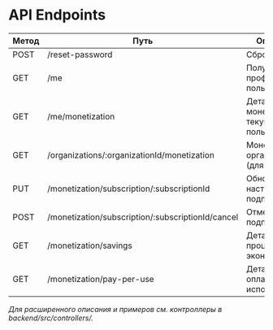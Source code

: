 # API Endpoints

| Метод | Путь                                                        | Описание                                      | Аутентификация |
|-------|-------------------------------------------------------------|-----------------------------------------------|----------------|
| POST  | /reset-password                                            | Сброс пароля                                  | Нет            |
| GET   | /me                                                        | Получить профиль пользователя                 | Да             |
| GET   | /me/monetization                                           | Детали монетизации текущего пользователя      | Да             |
| GET   | /organizations/:organizationId/monetization                | Монетизация организации (для админа)          | Да             |
| PUT   | /monetization/subscription/:subscriptionId                 | Обновить настройки подписки                   | Да             |
| POST  | /monetization/subscription/:subscriptionId/cancel          | Отменить подписку                             | Да             |
| GET   | /monetization/savings                                      | Детали по проценту экономии                   | Да             |
| GET   | /monetization/pay-per-use                                  | Детали по оплате за использование             | Да             |

_Для расширенного описания и примеров см. контроллеры в backend/src/controllers/._ 